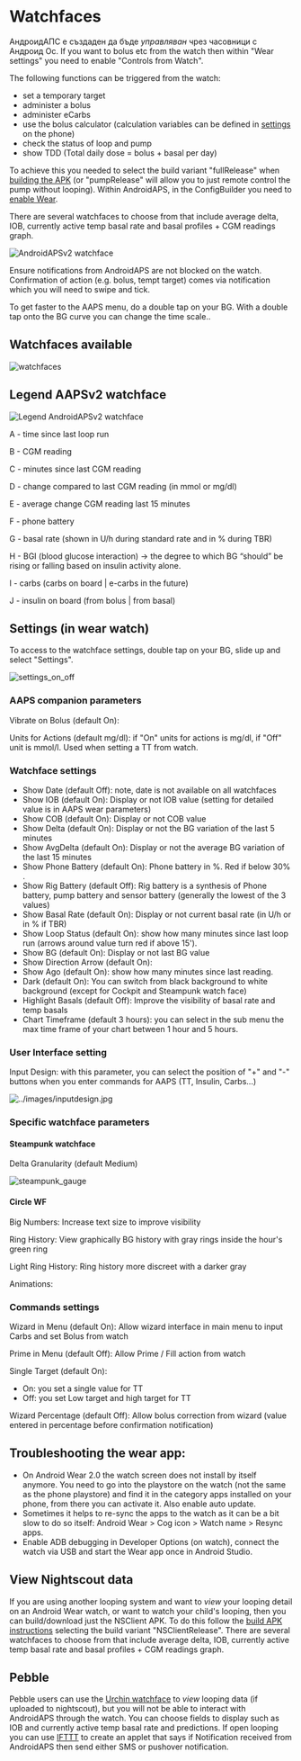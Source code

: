 # Watchfaces

АндроидАПС е създаден да бъде *управляван* чрез часовници с Андроид Ос. If you want to bolus etc from the watch then within "Wear settings" you need to enable "Controls from Watch".

The following functions can be triggered from the watch:

* set a temporary target
* administer a bolus
* administer eCarbs
* use the bolus calculator (calculation variables can be defined in [settings](../Configuration/Config-Builder#wear) on the phone)
* check the status of loop and pump
* show TDD (Total daily dose = bolus + basal per day)

To achieve this you needed to select the build variant "fullRelease" when [building the APK](../Installing-AndroidAPS/Building-APK.md) (or "pumpRelease" will allow you to just remote control the pump without looping). Within AndroidAPS, in the ConfigBuilder you need to [enable Wear](../Configuration/Config-Builder#wear).

There are several watchfaces to choose from that include average delta, IOB, currently active temp basal rate and basal profiles + CGM readings graph.

![AndroidAPSv2 watchface](../images/AAPSv2_Watchface.png)

Ensure notifications from AndroidAPS are not blocked on the watch. Confirmation of action (e.g. bolus, tempt target) comes via notification which you will need to swipe and tick.

To get faster to the AAPS menu, do a double tap on your BG. With a double tap onto the BG curve you can change the time scale..

## Watchfaces available

![watchfaces](..\images\watchfaces.jpg)

## Legend AAPSv2 watchface

![Legend AndroidAPSv2 watchface](../images/AAPSv2_Watchface_legend.png)

A - time since last loop run

B - CGM reading

C - minutes since last CGM reading

D - change compared to last CGM reading (in mmol or mg/dl)

E - average change CGM reading last 15 minutes

F - phone battery

G - basal rate (shown in U/h during standard rate and in % during TBR)

H - BGI (blood glucose interaction) -> the degree to which BG “should” be rising or falling based on insulin activity alone.

I - carbs (carbs on board | e-carbs in the future)

J - insulin on board (from bolus | from basal)

## Settings (in wear watch)

To access to the watchface settings, double tap on your BG, slide up and select "Settings".

![settings_on_off](..\images\settings_on_off.jpg)

### AAPS companion parameters

Vibrate on Bolus (default On):

Units for Actions (default mg/dl): if "On" units for actions is mg/dl, if "Off" unit is mmol/l. Used when setting a TT from watch.

### Watchface settings

* Show Date (default Off): note, date is not available on all watchfaces
* Show IOB (default On): Display or not IOB value (setting for detailed value is in AAPS wear parameters)
* Show COB (default On): Display or not COB value
* Show Delta (default On): Display or not the BG variation of the last 5 minutes
* Show AvgDelta (default On): Display or not the average BG variation of the last 15 minutes
* Show Phone Battery (default On): Phone battery in %. Red if below 30% .
* Show Rig Battery (default Off): Rig battery is a synthesis of Phone battery, pump battery and sensor battery (generally the lowest of the 3 values)
* Show Basal Rate (default On): Display or not current basal rate (in U/h or in % if TBR)
* Show Loop Status (default On): show how many minutes since last loop run (arrows around value turn red if above 15').
* Show BG (default On): Display or not last BG value
* Show Direction Arrow (default On): 
* Show Ago (default On): show how many minutes since last reading.
* Dark (default On): You can switch from black background to white background (except for Cockpit and Steampunk watch face)
* Highlight Basals (default Off): Improve the visibility of basal rate and temp basals
* Chart Timeframe (default 3 hours): you can select in the sub menu the max time frame of your chart between 1 hour and 5 hours.

### User Interface setting

Input Design: with this parameter, you can select the position of "+" and "-" buttons when you enter commands for AAPS (TT, Insulin, Carbs...)

![../images/inputdesign.jpg](..\images\InputDesign.jpg)

### Specific watchface parameters

#### Steampunk watchface

Delta Granularity (default Medium)

![steampunk_gauge](..\images\steampunk_gauge.jpg)

#### Circle WF

Big Numbers: Increase text size to improve visibility

Ring History: View graphically BG history with gray rings inside the hour's green ring

Light Ring History: Ring history more discreet with a darker gray

Animations:

### Commands settings

Wizard in Menu (default On): Allow wizard interface in main menu to input Carbs and set Bolus from watch

Prime in Menu (default Off): Allow Prime / Fill action from watch

Single Target (default On):

* On: you set a single value for TT
* Off: you set Low target and high target for TT

Wizard Percentage (default Off): Allow bolus correction from wizard (value entered in percentage before confirmation notification)

## Troubleshooting the wear app:

* On Android Wear 2.0 the watch screen does not install by itself anymore. You need to go into the playstore on the watch (not the same as the phone playstore) and find it in the category apps installed on your phone, from there you can activate it. Also enable auto update. 
* Sometimes it helps to re-sync the apps to the watch as it can be a bit slow to do so itself: Android Wear > Cog icon > Watch name > Resync apps.
* Enable ADB debugging in Developer Options (on watch), connect the watch via USB and start the Wear app once in Android Studio.

## View Nightscout data

If you are using another looping system and want to *view* your looping detail on an Android Wear watch, or want to watch your child's looping, then you can build/download just the NSClient APK. To do this follow the [build APK instructions](../Installing-AndroidAPS/Building-APK.md) selecting the build variant "NSClientRelease". There are several watchfaces to choose from that include average delta, IOB, currently active temp basal rate and basal profiles + CGM readings graph.

## Pebble

Pebble users can use the [Urchin watchface](https://github.com/mddub/urchin-cgm) to *view* looping data (if uploaded to nightscout), but you will not be able to interact with AndroidAPS through the watch. You can choose fields to display such as IOB and currently active temp basal rate and predictions. If open looping you can use [IFTTT](https://ifttt.com/) to create an applet that says if Notification received from AndroidAPS then send either SMS or pushover notification.